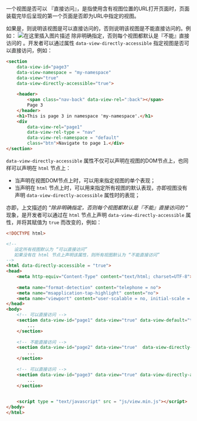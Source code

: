 一个视图是否可以 『直接访问』，是指使用含有视图位置的URL打开页面时，页面装载完毕后呈现的第一个页面是否即为URL中指定的视图。

如果是，则说明该视图是可以直接访问的，否则说明该视图是不能直接访问的。例如：
![在这里插入图片描述](https://img-blog.csdnimg.cn/20190612195932410.gif)
除非明确指定，否则每个视图都默认是『不能』直接访问的 。开发者可以通过属性 `data-view-directly-accessible` 指定视图是否可以直接访问，例如：
```html
<section
	data-view-id="page3"
	data-view-namespace = "my-namespace"
	data-view="true"
	data-view-directly-accessible="true">
	
	<header>
		<span class="nav-back" data-view-rel=":back"></span>
		Page 3
	</header>
	<h1>This is page 3 in namespace 'my-namespace'.</h1>
	<div
		data-view-rel="page1"
		data-view-rel-type = "nav"
		data-view-rel-namespace = "default"
		class="btn">Navigate to page 1.</div>
</section>
```

`data-view-directly-accessible` 属性不仅可以声明在视图的DOM节点上，也同样可以声明在 `html` 节点上：
- 当声明在视图DOM节点上时，可以用来指定视图的单个表现；
- 当声明在 `html` 节点上时，可以用来指定所有视图的默认表现，亦即视图没有声明 `data-view-directly-accessible` 属性时的表现；

亦即，上文描述的 “*除非明确指定，否则每个视图都默认是『不能』直接访问的* ” 现象，是开发者可以通过在 `html` 节点上声明 `data-view-directly-accessible` 属性，并将其赋值为 `true` 而改变的，例如：
```html
<!DOCTYPE html>

<!--
   设定所有视图默认为 “可以直接访问”
   如果没有在 html 节点上声明该属性，则所有视图默认为 “不能直接访问”
-->
<html data-directly-accessible = "true">
<head>
	<meta http-equiv="Content-Type" content="text/html; charset=UTF-8">
	
	<meta name="format-detection" content="telephone = no">
	<meta name="msapplication-tap-highlight" content="no">
	<meta name="viewport" content="user-scalable = no, initial-scale = 1, maximum-scale = 1, minimum-scale = 1, width = device-width">
</head>
<body>
	<!-- 可以直接访问 -->
	<section data-view-id="page1" data-view="true" data-view-default="true">
		...
	</section>
	
	<!-- 不能直接访问 -->
	<section data-view-id="page2" data-view="true"  data-view-directly-accessible="false">
		...
	</section>
	
	<!-- 可以直接访问 -->
	<section data-view-id="page3" data-view="true" data-view-directly-accessible="true">
		...
	</section>

	
	<script type = "text/javascript" src = "js/view.min.js"></script>
</body>
</html>
```